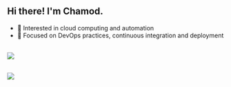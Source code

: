 ## Hi there! I'm Chamod.

* 🌱 Interested in cloud computing and automation
* 🔧 Focused on DevOps practices, continuous integration and deployment

<br> <img src="https://github-readme-stats.vercel.app/api/top-langs/?username=chamodranasgala&&exclude_reo=chamodranasgala&layout=compact&theme=great-gatsby"/>

<br> <img src="https://skillicons.dev/icons?i=azure,python,docker,go,Terraform,aws,kubernetes,git,java,vscode,sqlserver,js,nodejs,react"/>
